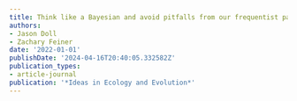 ```yaml
---
title: Think like a Bayesian and avoid pitfalls from our frequentist past
authors:
- Jason Doll
- Zachary Feiner
date: '2022-01-01'
publishDate: '2024-04-16T20:40:05.332582Z'
publication_types:
- article-journal
publication: '*Ideas in Ecology and Evolution*'
---
```

